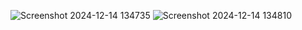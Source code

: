 ![Screenshot 2024-12-14 134735](https://github.com/user-attachments/assets/d8401329-e8e5-442e-b87e-5d5fb0bdf673)
![Screenshot 2024-12-14 134810](https://github.com/user-attachments/assets/df58fb62-d1c5-4a91-87a5-6550a680c507)
